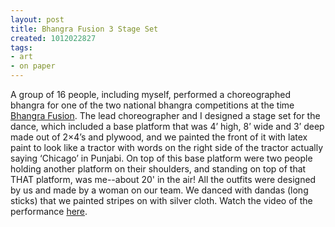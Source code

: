 ```yaml
---
layout: post
title: Bhangra Fusion 3 Stage Set
created: 1012022827
tags:
- art
- on paper
---
```

A group of 16 people, including myself, performed a choreographed bhangra for one of the two national bhangra competitions at the time [Bhangra Fusion](https://www.facebook.com/bhangrafusion). The lead choreographer and I designed a stage set for the dance, which included a base platform that was 4’ high, 8’ wide and 3’ deep made out of 2×4’s and plywood, and we painted the front of it with latex paint to look like a tractor with words on the right side of the tractor actually saying ‘Chicago’ in Punjabi. On top of this base platform were two people holding another platform on their shoulders, and standing on top of that THAT platform, was me--about 20' in the air! All the outfits were designed by us and made by a woman on our team. We danced with dandas (long sticks) that we painted stripes on with silver cloth. Watch the video of the performance [here](https://www.facebook.com/bhangrafusion/videos/586242218753/).

